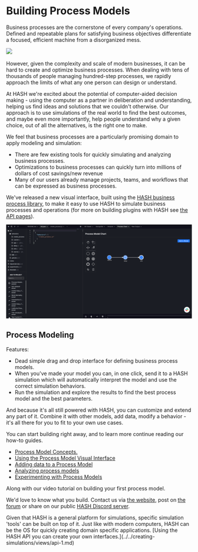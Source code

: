 # Building Process Models

Business processes are the cornerstone of every company's operations. Defined and repeatable plans for satisfying business objectives differentiate a focused, efficient machine from a disorganized mess.

![](https://lh6.googleusercontent.com/YxvT0V_yKdQM6dZLULbg5q7soOq0NKhBj9BmkALtWCeloWysqG2RrzBvdFuaJN9mWz7tybRh6wEMwvgf8kxHlLtrf1BFQwfyfWIbKF2mR4yQeSdxNqV8eRIZvCfSTd5LbR25gtvh)

However, given the complexity and scale of modern businesses, it can be hard to create and optimize business processes. When dealing with tens of thousands of people managing hundred-step processes, we rapidly approach the limits of what any one person can design or understand.

At HASH we're excited about the potential of computer-aided decision making - using the computer as a partner in deliberation and understanding, helping us find ideas and solutions that we couldn't otherwise. Our approach is to use simulations of the real world to find the best outcomes, and maybe even more importantly, help people understand why a given choice, out of all the alternatives, is the right one to make.

We feel that business processes are a particularly promising domain to apply modeling and simulation:

* There are few existing tools for quickly simulating and analyzing business processes.
* Optimizations to business processes can quickly turn into millions of dollars of cost savings/new revenue
* Many of our users already manage projects, teams, and workflows that can be expressed as business processes.

We've released a new visual interface, built using the [HASH business process library](https://hash.ai/@hash/process), to make it easy to use HASH to simulate business processes and operations \(for more on building plugins with HASH see [the API pages](../../api/register-for-access.md)\).

![](../../.gitbook/assets/image%20%2850%29.png)

## Process Modeling

Features:

* Dead simple drag and drop interface for defining business process models.
* When you've made your model you can, in one click, send it to a HASH simulation which will automatically interpret the model and use the correct simulation behaviors.
* Run the simulation and explore the results to find the best process model and the best parameters.

And because it's all still powered with HASH, you can customize and extend any part of it. Combine it with other models, add data, modify a behavior - it's all there for you to fit to your own use cases.

You can start building right away, and to learn more continue reading our how-to guides.

* [Process Model Concepts.](process-model-concepts.md)
* [Using the Process Model Visual Interface](using-the-process-model-builder.md)
* [Adding data to a Process Model](using-data-in-a-process-model.md)
* [Analyzing process models](analyzing-process-models.md)
* [Experimenting with Process Models](experimenting-with-process-models.md)

Along with our video tutorial on building your first process model.

We'd love to know what you build. Contact us via [the website](https://hash.ai/contact), post on [the forum](https://community.hash.ai/) or share on our public [HASH Discord server](https://hash.ai/discord).

<Hint style="info">
Given that HASH is a general platform for simulations, specific simulation 'tools' can be built on top of it. Just like with modern computers, HASH can be the OS for quickly creating domain specific applications. [Using the HASH API you can create your own interfaces.](../../creating-simulations/views/api-1.md)
</Hint>


